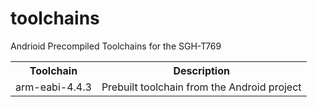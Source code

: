toolchains
==========

Andrioid Precompiled Toolchains for the SGH-T769

<table>
  <tr>
    <th>Toolchain</th>
    <th>Description</th>
  </tr>
  <tr>
    <td>arm-eabi-4.4.3</td>
    <td>Prebuilt toolchain from the Android project</td>
  </tr>
</table>

